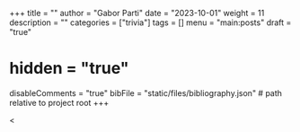+++
title = ""
author = "Gabor Parti"
date = "2023-10-01"
weight = 11
description = ""
categories = ["trivia"]
tags = []
menu = "main:posts"
draft = "true"
# hidden = "true"
disableComments = "true"
bibFile = "static/files/bibliography.json" # path relative to project root
+++

<